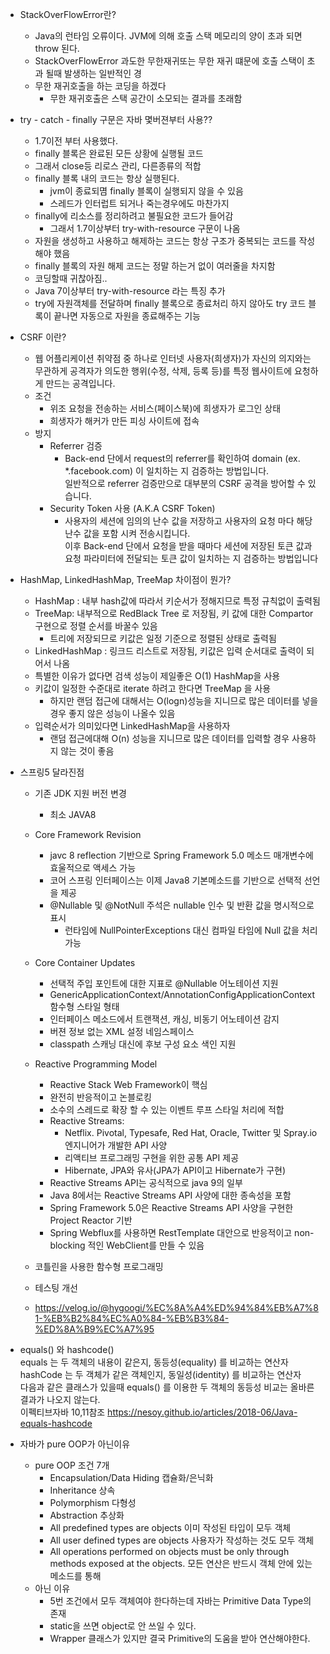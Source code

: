 - StackOverFlowError란?
    - Java의 런타임 오류이다. JVM에 의해 호출 스택 메모리의 양이 초과 되면 throw 된다.
    - StackOverFlowError 과도한 무한재귀또는 무한 재귀 떄문에 호출 스택이 초과 될때 발생하는 일반적인 경
    - 무한 재귀호출을 하는 코딩을 하겠다
        - 무한 재귀호출은 스택 공간이 소모되는 결과를 초래함

- try - catch - finally 구문은 자바 몇버젼부터 사용??
    - 1.7이전 부터 사용했다.
    - finally 블록은 완료된 모든 상황에 실행될 코드
    - 그래서 close등 리로스 관리, 다른종류의 적합
    - finally 블록 내의 코드는 항상 실행된다.
        - jvm이 종료되몀 finally 블록이  실행되지 않을 수 있음
        - 스레드가 인터럽트 되거나 죽는경우에도 마찬가지
    - finally에 리소스를 정리하려고 불필요한 코드가 들어감 
        - 그래서 1.7이상부터 try-with-resource 구문이 나옴
    - 자원을 생성하고 사용하고 해제하는 코드는 항상 구조가 중복되는 코드를 작성해야 했음
    - finally 블록의 자원 해제 코드는 정말 하는거 없이 여러줄을 차지함
    - 코딩할때 귀찮아짐.. 
    - Java 7이상부터 try-with-resource 라는 특징 추가
    - try에 자원객체를 전달하며 finally 블록으로 종료처리 하지 않아도 try 코드 블록이 끝나면 자동으로 자원을 종료해주는 기능

- CSRF 이란? 
    - 웹 어플리케이션 취약점 중 하나로 인터넷 사용자(희생자)가 자신의 의지와는 무관하게 공격자가 의도한 행위(수정, 삭제, 등록 등)를 특정 웹사이트에 요청하게 만드는 공격입니다.
    - 조건
        - 위조 요청을 전송하는 서비스(페이스북)에 희생자가 로그인 상태
        - 희생자가 해커가 만든 피싱 사이트에 접속
    - 방지
        - Referrer 검증
            - Back-end 단에서 request의 referrer를 확인하여 domain (ex. *.facebook.com) 이 일치하는 지 검증하는 방법입니다.  
              일반적으로 referrer 검증만으로 대부분의 CSRF 공격을 방어할 수 있습니다.
        - Security Token 사용 (A.K.A CSRF Token)
            - 사용자의 세션에 임의의 난수 값을 저장하고 사용자의 요청 마다 해당 난수 값을 포함 시켜 전송시킵니다.   
                이후 Back-end 단에서 요청을 받을 때마다 세션에 저장된 토큰 값과 요청 파라미터에 전달되는 토큰 값이 일치하는 지 검증하는 방법입니다

- HashMap, LinkedHashMap, TreeMap 차이점이 뭔가?
    - HashMap : 내부 hash값에 따라서 키순서가 정해지므로 특정 규칙없이 출력됨
    - TreeMap: 내부적으로 RedBlack Tree 로 저장됨, 키 값에 대한 Compartor 구현으로 정렬 순서를 바꿀수 있음
        - 트리에 저장되므로 키값은 일정 기준으로 정렬된 상태로 출력됨
    - LinkedHashMap : 링크드 리스트로 저장됨, 키값은 입력 순서대로 출력이 되어서 나옴
    - 특별한 이유가 없다면 검색 성능이 제일좋은 O(1) HashMap을 사용
    - 키값이 일정한 수준대로 iterate 하려고 한다면 TreeMap 을 사용
        - 하지만 랜덤 접근에 대해서는 O(logn)성능을 지니므로 많은 데이터를 넣을 경우 좋지 않은 성능이 나올수 있음
    - 입력순서가 의미있다면 LinkedHashMap을 사용하자
        - 랜덤 접근에대해 O(n) 성능을 지니므로 많은 데이터를 입력할 경우 사용하지 않는 것이 좋음

- 스프링5 달라진점
    - 기존 JDK 지원 버전 변경 
        - 최소 JAVA8
    - Core Framework Revision
        - javc 8 reflection 기반으로 Spring Framework 5.0 메소드 매개변수에 효울적으로 액세스 가능
        - 코어 스프링 인터페이스는 이제 Java8 기본메소드를 기반으로 선택적 선언을 제공
        - @Nullable 및 @NotNull 주석은 nullable 인수 및 반환 값을 명시적으로 표시
            - 런타임에 NullPointerExceptions 대신 컴파일 타임에 Null 값을 처리 가능
    
    - Core Container Updates
        - 선택적 주입 포인트에 대한 지표로 @Nullable 어노테이션 지원
        - GenericApplicationContext/AnnotationConfigApplicationContext 함수형 스타일 형태
        - 인터페이스 메소드에서 트랜잭션, 캐싱, 비동기 어노테이션 감지
        - 버젼 정보 없는 XML 설정 네임스페이스
        - classpath 스캐닝 대신에 후보 구성 요소 색인 지원
    
    - Reactive Programming Model
        - Reactive Stack Web Framework이 핵심
        - 완전히 반응적이고 논블로킹
        - 소수의 스레드로 확장 할 수 있는 이벤트 루프 스타일 처리에 적합
        - Reactive Streams:
            - Netflix. Pivotal, Typesafe, Red Hat, Oracle, Twitter 및 Spray.io 엔지니어가 개발한 API 사양
            - 리액티브 프로그래밍 구현을 위한 공통 API 제공
            - Hibernate, JPA와 유사(JPA가 API이고 Hibernate가 구현)    
        - Reactive Streams API는 공식적으로 java 9의 일부
        - Java 8에서는 Reactive Streams API 사양에 대한 종속성을 포함
        - Spring Framework 5.0은 Reactive Streams API 사양을 구현한 Project Reactor 기반
        - Spring Webflux를 사용하면 RestTemplate 대안으로 반응적이고 non-blocking 적인 WebClient를 만들 수 있음
        
    - 코틀린을 사용한 함수형 프로그래밍
    - 테스팅 개선
    - https://velog.io/@hygoogi/%EC%8A%A4%ED%94%84%EB%A7%81-%EB%B2%84%EC%A0%84-%EB%B3%84-%ED%8A%B9%EC%A7%95
    
- equals() 와 hashcode()  
  equals 는 두 객체의 내용이 같은지, 동등성(equality) 를 비교하는 연산자  
  hashCode 는 두 객체가 같은 객체인지, 동일성(identity) 를 비교하는 연산자  
  다음과 같은 클래스가 있을때 equals() 를 이용한 두 객체의 동등성 비교는 올바른 결과가 나오지 않는다.  
  이펙티브자바 10,11참조
  https://nesoy.github.io/articles/2018-06/Java-equals-hashcode
  
  
 - 자바가 pure OOP가 아닌이유
    - pure OOP 조건 7개
         - Encapsulation/Data Hiding 캡슐화/은닉화
         - Inheritance 상속
         - Polymorphism 다형성
         - Abstraction 추상화
         - All predefined types are objects 이미 작성된 타입이 모두 객체
         - All user defined types are objects 사용자가 작성하는 것도 모두 객체
         - All operations performed on objects must be only through methods exposed at the objects.
             모든 연산은 반드시 객체 안에 있는 메소드를 통해
    - 아닌 이유
        - 5번 조건에서 모두 객체여야 한다하는데 자바는 Primitive Data Type의 존재
        - static을 쓰면 object로 안 쓰일 수 있다.
        - Wrapper 클래스가 있지만 결국 Primitive의 도움을 받아 연산해야한다.
